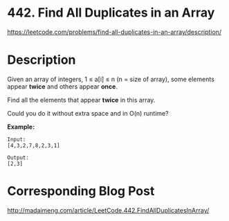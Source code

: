 # 442. Find All Duplicates in an Array
https://leetcode.com/problems/find-all-duplicates-in-an-array/description/

# Description
Given an array of integers, 1 ≤ a[i] ≤ n (n = size of array), some elements appear **twice** and others appear **once**.

Find all the elements that appear **twice** in this array.

Could you do it without extra space and in O(n) runtime?

**Example:**
```
Input:
[4,3,2,7,8,2,3,1]

Output:
[2,3]
```

# Corresponding Blog Post
http://madaimeng.com/article/LeetCode.442.FindAllDuplicatesInArray/
